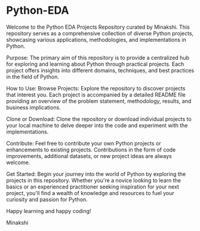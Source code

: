 # Python-EDA
Welcome to the Python EDA Projects Repository curated by Minakshi. This repository serves as a comprehensive collection of diverse Python projects, showcasing various applications, methodologies, and implementations in Python.

Purpose: The primary aim of this repository is to provide a centralized hub for exploring and learning about Python through practical projects. Each project offers insights into different domains, techniques, and best practices in the field of Python.

How to Use: Browse Projects: Explore the repository to discover projects that interest you. Each project is accompanied by a detailed README file providing an overview of the problem statement, methodology, results, and business implications.

Clone or Download: Clone the repository or download individual projects to your local machine to delve deeper into the code and experiment with the implementations.

Contribute: Feel free to contribute your own Python projects or enhancements to existing projects. Contributions in the form of code improvements, additional datasets, or new project ideas are always welcome.

Get Started: Begin your journey into the world of Python by exploring the projects in this repository. Whether you're a novice looking to learn the basics or an experienced practitioner seeking inspiration for your next project, you'll find a wealth of knowledge and resources to fuel your curiosity and passion for Python.

Happy learning and happy coding!

Minakshi

